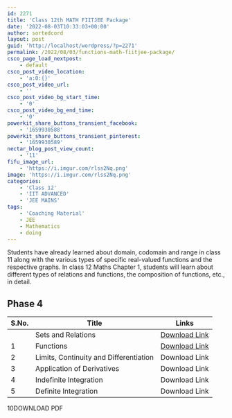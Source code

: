 ```yaml
---
id: 2271
title: 'Class 12th MATH FIITJEE Package'
date: '2022-08-03T10:33:03+00:00'
author: sortedcord
layout: post
guid: 'http://localhost/wordpress/?p=2271'
permalink: /2022/08/03/functions-math-fiitjee-package/
csco_page_load_nextpost:
    - default
csco_post_video_location:
    - 'a:0:{}'
csco_post_video_url:
    - ''
csco_post_video_bg_start_time:
    - '0'
csco_post_video_bg_end_time:
    - '0'
powerkit_share_buttons_transient_facebook:
    - '1659930588'
powerkit_share_buttons_transient_pinterest:
    - '1659930589'
nectar_blog_post_view_count:
    - '11'
fifu_image_url:
    - 'https://i.imgur.com/rlss2Nq.png'
image: 'https://i.imgur.com/rlss2Nq.png'
categories:
    - 'Class 12'
    - 'IIT ADVANCED'
    - 'JEE MAINS'
tags:
    - 'Coaching Material'
    - JEE
    - Mathematics
    - doing
---
```


 Students have already learned about domain, codomain and range in class 11 along with the various types of specific real-valued functions and the respective graphs. In class 12 Maths Chapter 1, students will learn about different types of relations and functions, the composition of functions, etc., in detail.

## Phase 4

| S.No. | Title | Links |
|---|---|---|
|  | Sets and Relations | [Download Link](https://drive.google.com/uc?export=download&id=10tSRasyEXxmnjLCefd1x9zlYTtGGsvYO) |
| 1 | Functions | [Download Link](https://drive.google.com/uc?export=download&id=1NR5R7xGxqEZKIj4u3obOGArubMw9xQf3) |
| 2 | Limits, Continuity and Differentiation | Download Link |
| 3 | Application of Derivatives | Download Link |
| 4 | Indefinite Integration | Download Link |
| 5 | Definite Integration | Download Link |

10<a class="wp-block-button__link">DOWNLOAD PDF</a>